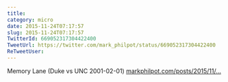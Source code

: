 ```yaml
---
title: 
category: micro
date: 2015-11-24T07:17:57
slug: 2015-11-24T07:17:57
TwitterId: 669052317304422400
TweetUrl: https://twitter.com/mark_philpot/status/669052317304422400
ReTweetUser: 
---
```


Memory Lane (Duke vs UNC 2001-02-01) [markphilpot.com/posts/2015/11/…](http://markphilpot.com/posts/2015/11/23/duke_unc_2001/)